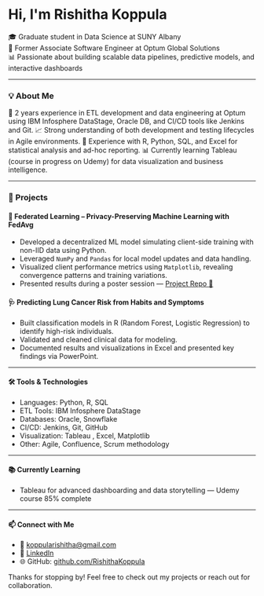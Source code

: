 #  Hi, I'm Rishitha Koppula

🎓 Graduate student in Data Science at SUNY Albany  
💼 Former Associate Software Engineer at Optum Global Solutions  
📊 Passionate about building scalable data pipelines, predictive models, and interactive dashboards  

---

### 💡 About Me

 🔁 2 years experience in ETL development and data engineering at Optum using IBM Infosphere DataStage, Oracle DB, and CI/CD tools like Jenkins and Git.
 📈 Strong understanding of both development and testing lifecycles in Agile environments.
 🧪 Experience with R, Python, SQL, and Excel for statistical analysis and ad-hoc reporting.
 📊 Currently learning Tableau (course in progress on Udemy) for data visualization and business intelligence.

---

### 🚀 Projects

#### 🧠 Federated Learning – Privacy-Preserving Machine Learning with FedAvg
- Developed a decentralized ML model simulating client-side training with non-IID data using Python.
- Leveraged `NumPy` and `Pandas` for local model updates and data handling.
- Visualized client performance metrics using `Matplotlib`, revealing convergence patterns and training variations.
- Presented results during a poster session — [Project Repo 🔗](https://github.com/RishithaKoppula/federated-learning)

#### 🩺 Predicting Lung Cancer Risk from Habits and Symptoms
- Built classification models in R (Random Forest, Logistic Regression) to identify high-risk individuals.
- Validated and cleaned clinical data for modeling.
- Documented results and visualizations in Excel and presented key findings via PowerPoint.

---

#### 🛠 Tools & Technologies

- Languages: Python, R, SQL
- ETL Tools: IBM Infosphere DataStage
- Databases: Oracle, Snowflake
- CI/CD: Jenkins, Git, GitHub
- Visualization: Tableau , Excel, Matplotlib
- Other: Agile, Confluence, Scrum methodology

---

#### 📚 Currently Learning
- Tableau for advanced dashboarding and data storytelling — Udemy course 85% complete

---

#### 📫 Connect with Me

- 📧 koppularishitha@gmail.com
- 💼 [LinkedIn](https://www.linkedin.com/in/rishitha-koppula-87b7b7201)
- 🌐 GitHub: [github.com/RishithaKoppula](https://github.com/RishithaKoppula)


Thanks for stopping by! Feel free to check out my projects or reach out for collaboration.
